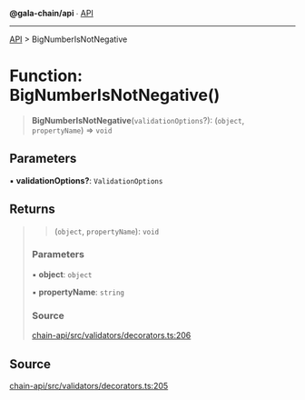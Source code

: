**@gala-chain/api** ∙ [API](../exports.md)

***

[API](../exports.md) > BigNumberIsNotNegative

# Function: BigNumberIsNotNegative()

> **BigNumberIsNotNegative**(`validationOptions`?): (`object`, `propertyName`) => `void`

## Parameters

▪ **validationOptions?**: `ValidationOptions`

## Returns

> > (`object`, `propertyName`): `void`
>
> ### Parameters
>
> ▪ **object**: `object`
>
> ▪ **propertyName**: `string`
>
> ### Source
>
> [chain-api/src/validators/decorators.ts:206](https://github.com/GalaChain/sdk/blob/bcbbb18/chain-api/src/validators/decorators.ts#L206)
>

## Source

[chain-api/src/validators/decorators.ts:205](https://github.com/GalaChain/sdk/blob/bcbbb18/chain-api/src/validators/decorators.ts#L205)
